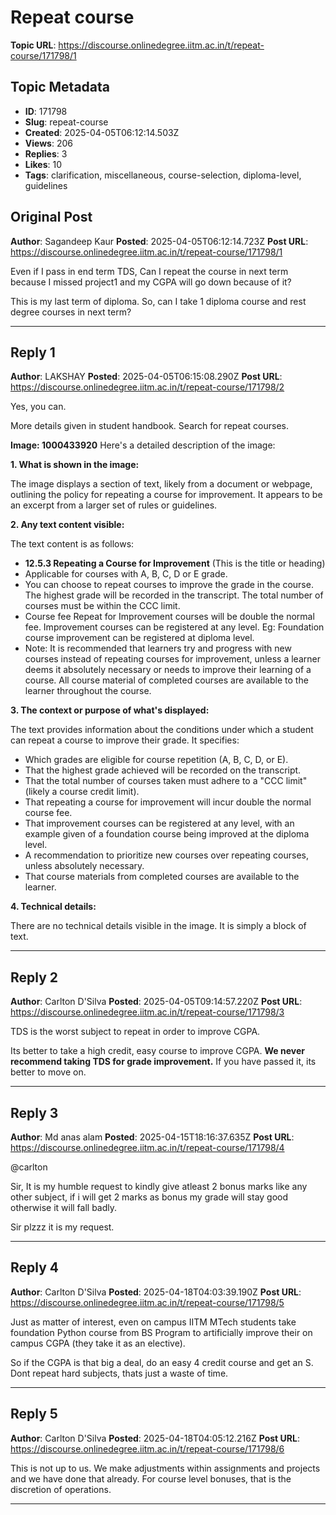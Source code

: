 # Repeat course

**Topic URL**: https://discourse.onlinedegree.iitm.ac.in/t/repeat-course/171798/1

## Topic Metadata
- **ID**: 171798
- **Slug**: repeat-course
- **Created**: 2025-04-05T06:12:14.503Z
- **Views**: 206
- **Replies**: 3
- **Likes**: 10
- **Tags**: clarification, miscellaneous, course-selection, diploma-level, guidelines

## Original Post
**Author**: Sagandeep Kaur
**Posted**: 2025-04-05T06:12:14.723Z
**Post URL**: https://discourse.onlinedegree.iitm.ac.in/t/repeat-course/171798/1

Even if I pass in end term TDS, Can I repeat the course in next term because I missed project1 and my CGPA will go down because of it?

This is my last term of diploma. So, can I take 1 diploma course and rest degree courses in next term?

---

## Reply 1
**Author**: LAKSHAY
**Posted**: 2025-04-05T06:15:08.290Z
**Post URL**: https://discourse.onlinedegree.iitm.ac.in/t/repeat-course/171798/2

Yes, you can.

More details given in student handbook. Search for repeat courses.

**Image: 1000433920**
Here's a detailed description of the image:

**1. What is shown in the image:**

The image displays a section of text, likely from a document or webpage, outlining the policy for repeating a course for improvement. It appears to be an excerpt from a larger set of rules or guidelines.

**2. Any text content visible:**

The text content is as follows:

*   **12.5.3 Repeating a Course for Improvement** (This is the title or heading)
*   Applicable for courses with A, B, C, D or E grade.
*   You can choose to repeat courses to improve the grade in the course. The highest grade will be recorded in the transcript. The total number of courses must be within the CCC limit.
*   Course fee Repeat for Improvement courses will be double the normal fee. Improvement courses can be registered at any level. Eg: Foundation course improvement can be registered at diploma level.
*   Note: It is recommended that learners try and progress with new courses instead of repeating courses for improvement, unless a learner deems it absolutely necessary or needs to improve their learning of a course. All course material of completed courses are available to the learner throughout the course.

**3. The context or purpose of what's displayed:**

The text provides information about the conditions under which a student can repeat a course to improve their grade. It specifies:

*   Which grades are eligible for course repetition (A, B, C, D, or E).
*   That the highest grade achieved will be recorded on the transcript.
*   That the total number of courses taken must adhere to a "CCC limit" (likely a course credit limit).
*   That repeating a course for improvement will incur double the normal course fee.
*   That improvement courses can be registered at any level, with an example given of a foundation course being improved at the diploma level.
*   A recommendation to prioritize new courses over repeating courses, unless absolutely necessary.
*   That course materials from completed courses are available to the learner.

**4. Technical details:**

There are no technical details visible in the image. It is simply a block of text.

---

## Reply 2
**Author**: Carlton D'Silva
**Posted**: 2025-04-05T09:14:57.220Z
**Post URL**: https://discourse.onlinedegree.iitm.ac.in/t/repeat-course/171798/3

TDS is the worst subject to repeat in order to improve CGPA.

Its better to take a high credit, easy course to improve CGPA. **We never recommend taking TDS for grade improvement.** If you have passed it, its better to move on.

---

## Reply 3
**Author**: Md anas alam
**Posted**: 2025-04-15T18:16:37.635Z
**Post URL**: https://discourse.onlinedegree.iitm.ac.in/t/repeat-course/171798/4

@carlton

Sir, It is my humble request to kindly give atleast 2 bonus marks like any other subject, if i will get 2 marks as bonus my grade will stay good otherwise it will fall badly.

Sir plzzz it is my request.

---

## Reply 4
**Author**: Carlton D'Silva
**Posted**: 2025-04-18T04:03:39.190Z
**Post URL**: https://discourse.onlinedegree.iitm.ac.in/t/repeat-course/171798/5

Just as matter of interest, even on campus IITM MTech students take foundation Python course from BS Program to artificially improve their on campus CGPA (they take it as an elective).

So if the CGPA is that big a deal, do an easy 4 credit course and get an S. Dont repeat hard subjects, thats just a waste of time.

---

## Reply 5
**Author**: Carlton D'Silva
**Posted**: 2025-04-18T04:05:12.216Z
**Post URL**: https://discourse.onlinedegree.iitm.ac.in/t/repeat-course/171798/6

This is not up to us. We make adjustments within assignments and projects and we have done that already. For course level bonuses, that is the discretion of operations.

---
